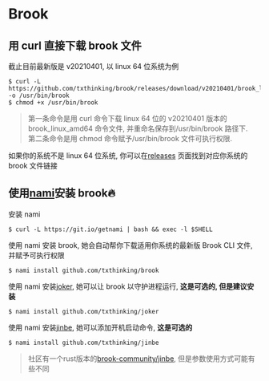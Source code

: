 # Brook

## 用 curl 直接下载 brook 文件

截止目前最新版是 v20210401, 以 linux 64 位系统为例

```
$ curl -L https://github.com/txthinking/brook/releases/download/v20210401/brook_linux_amd64 -o /usr/bin/brook
$ chmod +x /usr/bin/brook
```

> 第一条命令是用 curl 命令下载 linux 64 位的 v20210401 版本的 brook_linux_amd64 命令文件, 并重命名保存到/usr/bin/brook 路径下.<br/>
> 第二条命令是用 chmod 命令赋予/usr/bin/brook 文件可执行权限.

如果你的系统不是 linux 64 位系统, 你可以在[releases](https://github.com/txthinking/brook/releases) 页面找到对应你系统的 brook 文件链接

## 使用[nami](https://github.com/txthinking/nami)安装 brook🔥

安装 nami

```
$ curl -L https://git.io/getnami | bash && exec -l $SHELL
```

使用 nami 安装 brook, 她会自动帮你下载适用你系统的最新版 Brook CLI 文件, 并赋予可执行权限

```
$ nami install github.com/txthinking/brook
```

使用 nami 安装[joker](https://github.com/txthinking/joker), 她可以让 brook 以守护进程运行, **这是可选的, 但是建议安装**

```
$ nami install github.com/txthinking/joker
```

使用 nami 安装[jinbe](https://github.com/txthinking/jinbe), 她可以添加开机启动命令, **这是可选的**

```
$ nami install github.com/txthinking/jinbe
```

> 社区有一个rust版本的[brook-community/jinbe](https://github.com/brook-community/jinbe), 但是参数使用方式可能有些不同

